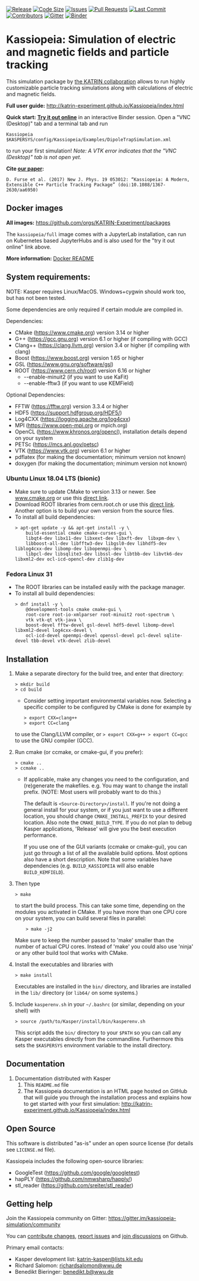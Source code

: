 [![Release](https://img.shields.io/github/v/release/KATRIN-Experiment/Kassiopeia)](https://github.com/KATRIN-Experiment/Kassiopeia/releases)
[![Code Size](https://img.shields.io/github/languages/code-size/KATRIN-Experiment/Kassiopeia)](https://github.com/KATRIN-Experiment/Kassiopeia)
[![Issues](https://img.shields.io/github/issues/KATRIN-Experiment/Kassiopeia)](https://github.com/KATRIN-Experiment/Kassiopeia/issues)
[![Pull Requests](https://img.shields.io/github/issues-pr/KATRIN-Experiment/Kassiopeia)](https://github.com/KATRIN-Experiment/Kassiopeia/pulls)
[![Last Commit](https://img.shields.io/github/last-commit/KATRIN-Experiment/Kassiopeia)](https://github.com/KATRIN-Experiment/Kassiopeia/commits)
[![Contributors](https://img.shields.io/github/contributors/KATRIN-Experiment/Kassiopeia)](https://github.com/KATRIN-Experiment/Kassiopeia/graphs/contributors)
[![Gitter](https://badges.gitter.im/kassiopeia-simulation/community.svg)](https://gitter.im/kassiopeia-simulation/community?utm_source=badge&utm_medium=badge&utm_campaign=pr-badge)
[![Binder](https://mybinder.org/badge_logo.svg)](https://mybinder.org/v2/gh/KATRIN-Experiment/KassiopeiaBinder/HEAD)


 Kassiopeia: Simulation of electric and magnetic fields and particle tracking
==============================================================================


This simulation package by [the KATRIN collaboration](https://katrin.kit.edu) allows to run highly customizable particle tracking simulations
along with calculations of electric and magnetic fields.

**Full user guide:** http://katrin-experiment.github.io/Kassiopeia/index.html

**Quick start:** [**Try it out online**](https://mybinder.org/v2/gh/KATRIN-Experiment/KassiopeiaBinder/HEAD)
in an interactive Binder session. Open a "VNC (Desktop)" tab and a terminal tab and run

```
Kassiopeia $KASPERSYS/config/Kassiopeia/Examples/DipoleTrapSimulation.xml
```

to run your first simulation! *Note: A VTK error indicates that the "VNC (Desktop)" tab is not open yet.*

**Cite [our paper](https://iopscience.iop.org/article/10.1088/1367-2630/aa6950):**

```
D. Furse et al. (2017) New J. Phys. 19 053012: “Kassiopeia: A Modern, Extensible C++ Particle Tracking Package” (doi:10.1088/1367-2630/aa6950)
```

 Docker images
--------------

**All images:** https://github.com/orgs/KATRIN-Experiment/packages

The `kassiopeia/full` image comes with a JupyterLab installation, can run on Kubernetes based JupyterHubs and is also used for the "try it out online" link above.

**More information:** [Docker README](Docker/README.md)

 System requirements:
----------------------

NOTE: Kasper requires Linux/MacOS. Windows+cygwin should work too, but has not been tested.

Some dependencies are only required if certain module are compiled in.

Dependencies:
*   CMake (https://www.cmake.org) version 3.14 or higher
*   G++ (https://gcc.gnu.org) version 6.1 or higher (if compiling with GCC)
*   Clang++ (https://clang.llvm.org) version 3.4 or higher (if compiling with clang)
*   Boost (https://www.boost.org) version 1.65 or higher
*   GSL (https://www.gnu.org/software/gsl)
*   ROOT (https://www.cern.ch/root) version 6.16 or higher
    +   --enable-minuit2 (if you want to use KaFit)
    +   --enable-fftw3 (if you want to use KEMField)

Optional Dependencies:
*   FFTW (https://fftw.org) version 3.3.4 or higher
*   HDF5 (https://support.hdfgroup.org/HDF5/)
*   Log4CXX (https://logging.apache.org/log4cxx)
*   MPI (https://www.open-mpi.org or mpich.org)
*   OpenCL (https://www.khronos.org/opencl), installation details depend on your system
*   PETSc (https://mcs.anl.gov/petsc)
*   VTK (https://www.vtk.org) version 6.1 or higher
*   pdflatex (for making the documentation; minimum version not known)
*   doxygen (for making the documentation; minimum version not known)

### Ubuntu Linux 18.04 LTS (bionic)

* Make sure to update CMake to version 3.13 or newer. See www.cmake.org or use this
    [direct link](https://github.com/Kitware/CMake/releases/download/v3.13.4/cmake-3.13.4-Linux-x86_64.tar.gz).
* Download ROOT libraries from cern.root.ch or use this
    [direct link](https://root.cern/download/root_v6.18.04.Linux-ubuntu18-x86_64-gcc7.4.tar.gz).
    Another option is to build your own version from the source files.
* To install all build dependencies:
    ```
    > apt-get update -y && apt-get install -y \
        build-essential cmake cmake-curses-gui \
        libqt4-dev libx11-dev libxext-dev libxft-dev  libxpm-dev \
        libboost-all-dev libfftw3-dev libgsl0-dev libhdf5-dev liblog4cxx-dev libomp-dev libopenmpi-dev \
        libpcl-dev libsqlite3-dev libssl-dev libtbb-dev libvtk6-dev libxml2-dev ocl-icd-opencl-dev zlib1g-dev
    ```

### Fedora Linux 31

* The ROOT libraries can be installed easily with the package manager.
* To install all build dependencies:
    ```
    > dnf install -y \
        @development-tools cmake cmake-gui \
        root-core root-io-xmlparser root-minuit2 root-spectrum \
        vtk vtk-qt vtk-java \
        boost-devel fftw-devel gsl-devel hdf5-devel libomp-devel libxml2-devel log4cxx-devel \
        ocl-icd-devel openmpi-devel openssl-devel pcl-devel sqlite-devel tbb-devel vtk-devel zlib-devel
    ```

 Installation
--------------

1. Make a separate directory for the build tree, and enter that directory:
    ```
    > mkdir build
    > cd build
    ```

    * Consider setting important environmental variables now.
      Selecting a specific compiler to be configured by CMake is done for example by
        ```
        > export CXX=clang++
        > export CC=clang
        ```
    to use the Clang/LLVM compiler, or
        ```
        > export CXX=g++
        > export CC=gcc
        ```
    to use the GNU compiler (GCC).

2. Run cmake (or ccmake, or cmake-gui, if you prefer):
    ```
    > cmake ..
    > ccmake ..
    ```

    * If applicable, make any changes you need to the configuration, and
        (re)generate the makefiles. e.g. You may want to change the install
        prefix. (NOTE: Most users will probably want to do this.)

        The default is `<Source-Directory>/install`. If you're not doing
        a general install for your system, or if you just want to use a
        different location, you should change `CMAKE_INSTALL_PREFIX` to
        your desired location. Also note the `CMAKE_BUILD_TYPE`. If you
        do not plan to debug Kasper applications, 'Release' will give you
        the best execution performance.

        If you use one of the GUI variants (ccmake or cmake-gui), you can
        just go through a list of all the available build options. Most
        options also have a short description. Note that some variables
        have dependencies (e.g. `BUILD_KASSIOPEIA` will also enable
        `BUILD_KEMFIELD`).

3. Then type
    ```
    > make
    ```
    to start the build process. This can take some time, depending on the
    modules you activated in CMake. If you have more than one CPU core on
    your system, you can build several files in parallel:
    ```
        > make -j2
    ```
    Make sure to keep the number passed to 'make' smaller than the number
    of actual CPU cores. Instead of 'make' you could also use 'ninja'
    or any other build tool that works with CMake.

4. Install the executables and libraries with
    ```
    > make install
    ```
    Executables are installed in the `bin/` directory, and libraries are
    installed in the `lib/` directory (or `lib64/` on some systems.)

5. Include `kasperenv.sh` in your `~/.bashrc` (or similar, depending on
    your shell) with
    ```
    > source /path/to/Kasper/install/bin/kasperenv.sh
    ```
    This script adds the `bin/` directory to your `$PATH` so you can call
    any Kasper executables directly from the commandline. Furthermore this
    sets the `$KASPERSYS` environment variable to the install directory.


 Documentation
---------------

1. Documentation distributed with Kasper
    1. This `README.md` file
    2. The Kassiopeia documentation is an HTML page hosted on GitHub
        that will guide you through the installation process and
        explains how to get started with your first simulation:
        http://katrin-experiment.github.io/Kassiopeia/index.html

 Open Source
-------------

This software is distributed "as-is" under an open source license
(for details see `LICENSE.md` file).

Kassiopeia includes the following open-source libraries:

* GoogleTest (https://github.com/google/googletest)
* hapPLY (https://github.com/nmwsharp/happly/)
* stl_reader (https://github.com/sreiter/stl_reader)


 Getting help
--------------

Join the Kassiopeia community on Gitter: https://gitter.im/kassiopeia-simulation/community

You can [contribute changes](https://github.com/KATRIN-Experiment/Kassiopeia/compare), [report issues](https://github.com/KATRIN-Experiment/Kassiopeia/issues/new) and [join discussions](https://github.com/KATRIN-Experiment/Kassiopeia/discussions) on Github.

Primary email contacts:
*    Kasper development list: katrin-kasper@lists.kit.edu
*    Richard Salomon: richardsalomon@wwu.de
*    Benedikt Bieringer: benedikt.b@wwu.de
